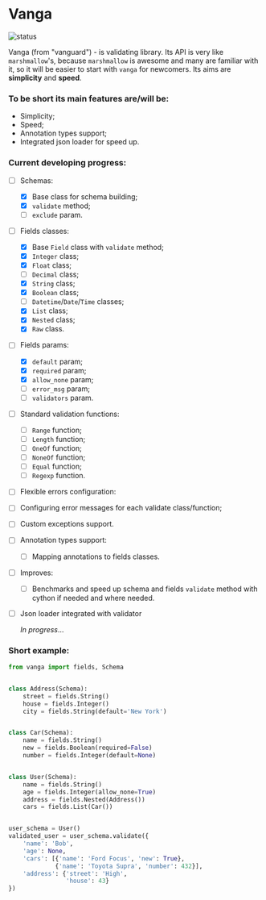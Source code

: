 # Vanga

![status](https://img.shields.io/badge/status-developing-red.svg)

Vanga (from "vanguard") - is validating library. 
Its API is very like ```marshmallow```'s, 
because ```marshmallow``` is awesome and many are familiar with it, 
so it will be easier to start with ```vanga``` for newcomers. 
Its aims are __simplicity__ and __speed__.

### To be short its main features are/will be:
- Simplicity;
- Speed;
- Annotation types support;
- Integrated json loader for speed up.

### Current developing progress:
- [ ] Schemas:
  - [x] Base class for schema building;
  - [x] ```validate``` method;
  - [ ] ```exclude``` param.
- [ ] Fields classes:
  - [x] Base ```Field``` class with ```validate``` method;
  - [x] ```Integer``` class;
  - [x] ```Float``` class;
  - [ ] ```Decimal``` class;
  - [x] ```String``` class;
  - [x] ```Boolean``` class;
  - [ ] ```Datetime```/```Date```/```Time``` classes;
  - [x] ```List``` class;
  - [x] ```Nested``` class;
  - [x] ```Raw``` class.
- [ ] Fields params:
  - [x] ```default``` param;
  - [x] ```required``` param;
  - [x] ```allow_none``` param;
  - [ ] ```error_msg``` param;
  - [ ] ```validators``` param.
- [ ] Standard validation functions:
  - [ ] ```Range``` function;
  - [ ] ```Length``` function;
  - [ ] ```OneOf``` function;
  - [ ] ```NoneOf``` function;
  - [ ] ```Equal``` function;
  - [ ] ```Regexp``` function.
- [ ] Flexible errors configuration:
 - [ ] Configuring error messages for each validate class/function;
 - [ ] Custom exceptions support.
- [ ] Annotation types support:
  - [ ] Mapping annotations to fields classes.
- [ ] Improves:
  - [ ] Benchmarks and speed up schema and fields ```validate``` 
method with cython if needed and where needed.
- [ ] Json loader integrated with validator
  
  _In progress_...

### Short example:
```python
from vanga import fields, Schema


class Address(Schema):
    street = fields.String()
    house = fields.Integer()
    city = fields.String(default='New York')


class Car(Schema):
    name = fields.String()
    new = fields.Boolean(required=False)
    number = fields.Integer(default=None)


class User(Schema):
    name = fields.String()
    age = fields.Integer(allow_none=True)
    address = fields.Nested(Address())
    cars = fields.List(Car())


user_schema = User()
validated_user = user_schema.validate({
    'name': 'Bob',
    'age': None,
    'cars': [{'name': 'Ford Focus', 'new': True},
             {'name': 'Toyota Supra', 'number': 432}],
    'address': {'street': 'High',
                'house': 43}
})
```
